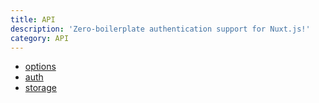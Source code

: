 ```yaml
---
title: API
description: 'Zero-boilerplate authentication support for Nuxt.js!'
category: API
---
```


- [options](/auth/api/options)
- [auth](/auth/api/auth)
- [storage](/auth/api/storage)